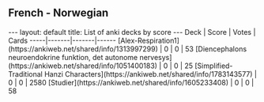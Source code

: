 <h2>French  -  Norwegian</h2>
---
layout: default
title: List of anki decks by score
---
Deck | Score | Votes | Cards
-----|-------|-------|------
[Alex-Respiration1](https://ankiweb.net/shared/info/1313997299) | 0 | 0 | 53
[Diencephalons neuroendokrine funktion, det autonome nervesys](https://ankiweb.net/shared/info/1051400183) | 0 | 0 | 25
[Simplified-Traditional Hanzi Characters](https://ankiweb.net/shared/info/1783143577) | 0 | 0 | 2580
[Studier](https://ankiweb.net/shared/info/1605233408) | 0 | 0 | 58
